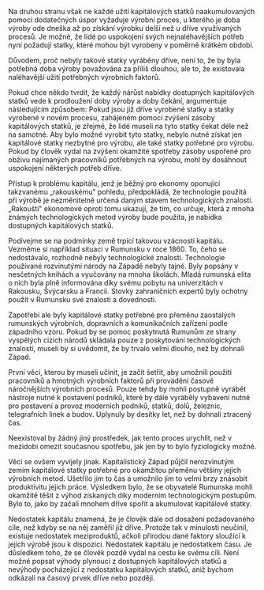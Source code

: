 Na druhou stranu však ne každé užití kapitálových statků naakumulovaných pomocí dodatečných úspor vyžaduje výrobní proces, u kterého je doba výroby ode dneška až po získání výrobku delší než u dříve využívaných procesů. Je možné, že lidé po uspokojení svých nejnaléhavějších potřeb nyní požadují statky, které mohou být vyrobeny v poměrně krátkém období.

Důvodem, proč nebyly takové statky vyráběny dříve, není to, že by byla potřebná doba výroby považována za příliš dlouhou, ale to, že existovala naléhavější užití potřebných výrobních faktorů.

Pokud chce někdo tvrdit, že každý nárůst nabídky dostupných kapitálových statků vede k prodloužení doby výroby a doby čekání, argumentuje následujícím způsobem: Pokud jsou již dříve vyrobené statky a statky vyrobené v novém procesu, zahájeném pomocí zvýšení zásoby kapitálových statků, je zřejmé, že lidé museli na tyto statky čekat déle než na samotné. Aby bylo možné vyrobit tyto statky, nebylo nutné získat jen kapitálové statky nezbytné pro výrobu, ale také statky potřebné pro výrobu. Pokud by člověk vydal na zvýšení okamžité spotřeby zásoby uspořené pro obživu najímaných pracovníků potřebných na výrobu, mohl by dosáhnout uspokojení některých potřeb dříve.

Přístup k problému kapitálu, jenž je běžný pro ekonomy oponující takzvanému „rakouskému" pohledu, předpokládá, že technologie použitá při výrobě je nezměnitelně určená daným stavem technologických znalostí. „Rakouští" ekonomové oproti tomu ukazují, že tím, co určuje, která z mnoha známých technologických metod výroby bude použita, je nabídka dostupných kapitálových statků.

Podívejme se na podmínky země trpící takovou vzácností kapitálu. Vezměme si například situaci v Rumunsku v roce 1860. To, čeho se nedostávalo, rozhodně nebyly technologické znalosti. Technologie používané rozvinutými národy na Západě nebyly tajné. Byly popsány v nesčetných knihách a vyučovány na mnoha školách. Mladá rumunská elita o nich byla plně informována díky svému pobytu na univerzitách v Rakousku, Švýcarsku a Francii. Stovky zahraničních expertů byly ochotny použít v Rumunsku své znalosti a dovednosti.

Zapotřebí ale byly kapitálové statky potřebné pro přeměnu zaostalých rumunských výrobních, dopravních a komunikačních zařízení podle západního vzoru. Pokud by se pomoc poskytnutá Rumunům ze strany vyspělých cizích národů skládala pouze z poskytování technologických znalostí, museli by si uvědomit, že by trvalo velmi dlouho, než by dohnali Západ.

První věcí, kterou by museli učinit, je začít šetřit, aby umožnili použití pracovníků a hmotných výrobních faktorů při provádění časově náročnějších výrobních procesů. Pouze tehdy by mohli postupně vyrábět nástroje nutné k postavení podniků, které by dále vyráběly vybavení nutné pro postavení a provoz moderních podniků, statků, dolů, železnic, telegrafních linek a budov. Uplynuly by desítky let, než by dohnali ztracený čas.

Neexistoval by žádný jiný prostředek, jak tento proces urychlit, než v mezidobí omezit současnou spotřebu, jak jen by to bylo fyziologicky možné.

Věci se ovšem vyvíjely jinak. Kapitalistický Západ půjčil nerozvinutým zemím kapitálové statky potřebné pro okamžitou přeměnu většiny jejich výrobních metod. Ušetřilo jim to čas a umožnilo jim to velmi brzy znásobit produktivitu jejich práce. Výsledkem bylo, že se obyvatelé Rumunska mohli okamžitě těšit z výhod získaných díky moderním technologickým postupům. Bylo to, jako by začali mnohem dříve spořit a akumulovat kapitálové statky.

Nedostatek kapitálu znamená, že je člověk dále od dosažení požadovaného cíle, než kdyby se na něj zaměřil již dříve. Protože tak v minulosti neučinil, existuje nedostatek meziproduktů, ačkoli přírodou dané faktory sloužící k jejich výrobě jsou k dispozici. Nedostatek kapitálu je nedostatkem času. Je důsledkem toho, že se člověk pozdě vydal na cestu ke svému cíli. Není možné popsat výhody plynoucí z dostupných kapitálových statků a nevýhody pocházející z nedostatku kapitálových statků, aniž bychom odkázali na časový prvek dříve nebo později.
